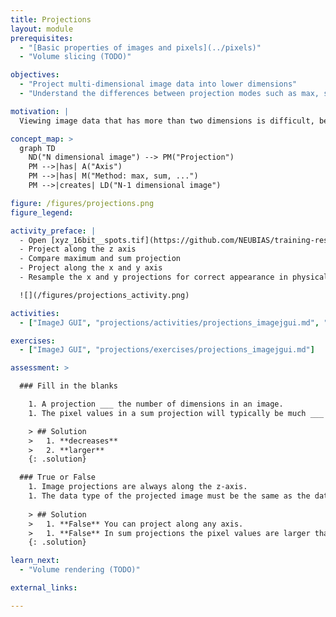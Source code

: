 ```yaml
---
title: Projections
layout: module
prerequisites:
  - "[Basic properties of images and pixels](../pixels)"
  - "Volume slicing (TODO)"

objectives:
  - "Project multi-dimensional image data into lower dimensions"
  - "Understand the differences between projection modes such as max, sum, and mean"

motivation: |
  Viewing image data that has more than two dimensions is difficult, because computer monitors are 2-D. Thus, it often is very useful to project the data into a 2-D representation. Of course, doing such a projection will loose information. Thus, performinig projections without compromising the scientific integrity of the data is not easy and should be only done with a sufficient understanding of the various methods.

concept_map: >
  graph TD
    ND("N dimensional image") --> PM("Projection")
    PM -->|has| A("Axis")
    PM -->|has| M("Method: max, sum, ...")
    PM -->|creates| LD("N-1 dimensional image")

figure: /figures/projections.png
figure_legend: 

activity_preface: |
  - Open [xyz_16bit__spots.tif](https://github.com/NEUBIAS/training-resources/raw/master/image_data/xyz_16bit__spots.tif)
  - Project along the z axis
  - Compare maximum and sum projection
  - Project along the x and y axis
  - Resample the x and y projections for correct appearance in physical space

  ![](/figures/projections_activity.png)

activities:
  - ["ImageJ GUI", "projections/activities/projections_imagejgui.md", "markdown"]

exercises:
  - ["ImageJ GUI", "projections/exercises/projections_imagejgui.md"]

assessment: >

  ### Fill in the blanks

    1. A projection ___ the number of dimensions in an image.
    1. The pixel values in a sum projection will typically be much ___ than in a mean projection.

    > ## Solution
    >   1. **decreases**
    >   2. **larger**
    {: .solution}

  ### True or False
    1. Image projections are always along the z-axis.
    1. The data type of the projected image must be the same as the data type of the original image.
    
    > ## Solution
    >   1. **False** You can project along any axis.
    >   1. **False** In sum projections the pixel values are larger than in the original data and a different data type might be needed to represent them. For maximum projections however the data type needs not be changed. For mean projections it depends on the accuracy your science requires (decimal places need a floating point data type).
    {: .solution}

learn_next:
  - "Volume rendering (TODO)"

external_links:

---
```

